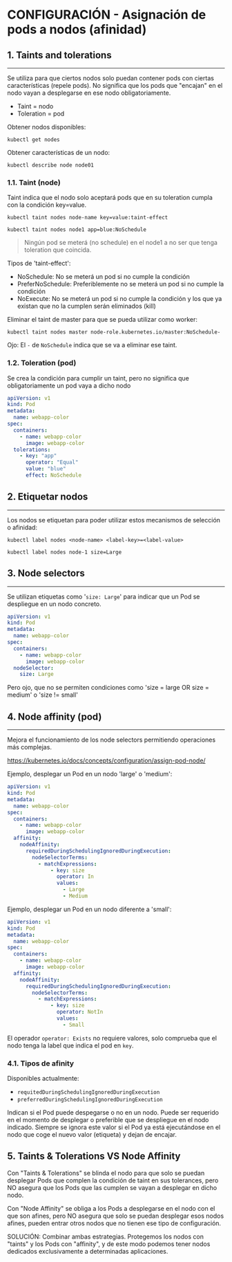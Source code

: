 # CONFIGURACIÓN - Asignación de pods a nodos (afinidad)

## **1. Taints and tolerations**
---

Se utiliza para que ciertos nodos solo puedan contener pods con ciertas características (repele pods). No significa que los pods que "encajan" en el nodo vayan a desplegarse en ese nodo obligatoriamente.
- Taint = nodo
- Toleration = pod

Obtener nodos disponibles:

`kubectl get nodes`

Obtener características de un nodo:

`kubectl describe node node01`


### **1.1. Taint (node)**

Taint indica que el nodo solo aceptará pods que en su toleration cumpla con la condición key=value.

`kubectl taint nodes node-name key=value:taint-effect`

`kubectl taint nodes node1 app=blue:NoSchedule`
> Ningún pod se meterá (no schedule) en el node1 a no ser que tenga toleration que coincida.

Tipos de 'taint-effect':
- NoSchedule: No se meterá un pod si no cumple la condición
- PreferNoSchedule: Preferiblemente no se meterá un pod si no cumple la condición
- NoExecute: No se meterá un pod si no cumple la condición y los que ya existan que no la cumplen serán eliminados (kill)

Eliminar el taint de master para que se pueda utilizar como worker:

`kubectl taint nodes master node-role.kubernetes.io/master:NoSchedule-`

Ojo: El `-` de `NoSchedule` indica que se va a eliminar ese taint.

### **1.2. Toleration (pod)**

Se crea la condición para cumplir un taint, pero no significa que obligatoriamente un pod vaya a dicho nodo

```yaml
apiVersion: v1
kind: Pod
metadata:
  name: webapp-color
spec:
  containers:
    - name: webapp-color
      image: webapp-color
  tolerations:
    - key: "app"
      operator: "Equal"
      value: "blue"
      effect: NoSchedule
```

## **2. Etiquetar nodos**
---

Los nodos se etiquetan para poder utilizar estos mecanismos de selección o afinidad:

`kubectl label nodes <node-name> <label-key>=<label-value>`

`kubectl label nodes node-1 size=Large`


## **3. Node selectors**
---

Se utilizan etiquetas como '`size: Large`' para indicar que un Pod se despliegue en un nodo concreto.

```yaml
apiVersion: v1
kind: Pod
metadata:
  name: webapp-color
spec:
  containers:
    - name: webapp-color
      image: webapp-color
  nodeSelector:
    size: Large
```

Pero ojo, que no se permiten condiciones como 'size = large OR size = medium' o 'size != small'

## **4. Node affinity (pod)**
---

Mejora el funcionamiento de los node selectors permitiendo operaciones más complejas.

https://kubernetes.io/docs/concepts/configuration/assign-pod-node/

Ejemplo, desplegar un Pod en un nodo 'large' o 'medium':
```yaml
apiVersion: v1
kind: Pod
metadata:
  name: webapp-color
spec:
  containers:
    - name: webapp-color
      image: webapp-color
  affinity:
    nodeAffinity:
      requiredDuringSchedulingIgnoredDuringExecution:
        nodeSelectorTerms:
          - matchExpressions:
              - key: size
                operator: In
                values:
                  - Large
                  - Medium
```

Ejemplo, desplegar un Pod en un nodo diferente a 'small':
```yaml
apiVersion: v1
kind: Pod
metadata:
  name: webapp-color
spec:
  containers:
    - name: webapp-color
      image: webapp-color
  affinity:
    nodeAffinity:
      requiredDuringSchedulingIgnoredDuringExecution:
        nodeSelectorTerms:
          - matchExpressions:
              - key: size
                operator: NotIn
                values:
                  - Small
```

El operador `operator: Exists` no requiere valores, solo comprueba que el nodo tenga la label que indica el pod en `key`.

### **4.1. Tipos de afinity**

Disponibles actualmente:
- `requitedDuringSchedulingIgnoredDuringExecution`
- `preferredDuringSchedulingIgnoredDuringExecution`

Indican si el Pod puede despegarse o no en un nodo. Puede ser requerido en el momento de desplegar o preferible que se despliegue en el nodo indicado. Siempre se ignora este valor si el Pod ya está ejecutándose en el nodo que coge el nuevo valor (etiqueta) y dejan de encajar.

## **5. Taints & Tolerations VS Node Affinity**

Con "Taints & Tolerations" se blinda el nodo para que solo se puedan desplegar Pods que complen la condición de taint en sus tolerances, pero NO asegura que los Pods que las cumplen se vayan a desplegar en dicho nodo.

Con "Node Affinity" se obliga a los Pods a desplegarse en el nodo con el que son afines, pero NO asegura que solo se puedan desplegar esos nodos afines, pueden entrar otros nodos que no tienen ese tipo de configuración.

SOLUCIÓN: Combinar ambas estrategias. Protegemos los nodos con "taints" y los Pods con "affinity", y de este modo podemos tener nodos dedicados exclusivamente a determinadas aplicaciones.